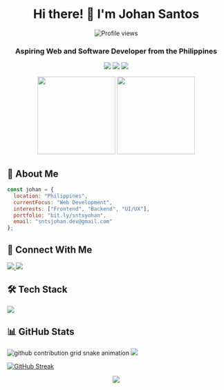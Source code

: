 <div align="center">
  
  <!-- Clean header -->
  <h1>Hi there! 👋 I'm Johan Santos</h1>

  <!-- Profile views counter -->
  <img src="https://komarev.com/ghpvc/?username=sntsjohan&style=flat-square&color=58A6FF" alt="Profile views">

  <!-- Clean description -->
  <h3>Aspiring Web and Software Developer from the Philippines</h3>

  <!-- Custom badges -->
  <p>
    <img src="https://img.shields.io/badge/Learning-Tailwind_CSS-38B2AC?style=for-the-badge&logo=tailwind-css&logoColor=white">
    <img src="https://img.shields.io/badge/Learning-Node.js-339933?style=for-the-badge&logo=node.js&logoColor=white">
    <img src="https://img.shields.io/badge/Learning-PHP-777BB4?style=for-the-badge&logo=php&logoColor=white">
  </p>

  <!-- Animated stats cards -->
  <img height="180em" src="https://github-readme-stats.vercel.app/api?username=sntsjohan&show_icons=true&theme=tokyonight&include_all_commits=true&count_private=true"/>
  <img height="180em" src="https://github-readme-stats.vercel.app/api/top-langs/?username=sntsjohan&layout=compact&langs_count=7&theme=tokyonight"/>
</div>

<!-- About me section with custom styling -->
<div align="left">
  
  ## 🚀 About Me
  
  ```javascript
  const johan = {
    location: "Philippines",
    currentFocus: "Web Development",
    interests: ["Frontend", "Backend", "UI/UX"],
    portfolio: "bit.ly/sntsyohan",
    email: "sntsjohan.dev@gmail.com"
  };
  ```

  ## 🤝 Connect With Me
  
  <p>
    <a href="https://twitter.com/sntsjohan" target="_blank">
      <img src="https://img.shields.io/badge/Twitter-1DA1F2?style=for-the-badge&logo=twitter&logoColor=white">
    </a>
    <a href="https://linkedin.com/in/sntsjohan" target="_blank">
      <img src="https://img.shields.io/badge/LinkedIn-0077B5?style=for-the-badge&logo=linkedin&logoColor=white">
    </a>
  </p>

  ## 🛠️ Tech Stack
  
  <!-- Technologies grid with hover effects -->
  <p>
    <img src="https://skillicons.dev/icons?i=html,css,js,java,python,git,figma,ps&theme=dark" />
  </p>

  ## 📊 GitHub Stats
  
<picture>
  <source media="(prefers-color-scheme: dark)" srcset="https://raw.githubusercontent.com/sntsjohan/sntsjohan/output/github-snake-dark.svg">
  <source media="(prefers-color-scheme: light)" srcset="https://raw.githubusercontent.com/sntsjohan/sntsjohan/output/github-snake.svg">
  <img alt="github contribution grid snake animation" src="https://raw.githubusercontent.com/sntsjohan/sntsjohan/output/github-snake.svg">
  <img src="https://raw.githubusercontent.com/sntsjohan/sntsjohan/output/dist/github-snake.svg">
</picture>

  <!-- Streak stats -->
  [![GitHub Streak](https://github-readme-streak-stats.herokuapp.com/?user=sntsjohan&theme=tokyonight)](https://git.io/streak-stats)
</div>

<!-- Footer -->
<div align="center">
  <img src="https://capsule-render.vercel.app/api?type=waving&color=gradient&height=100&section=footer"/>
</div>
